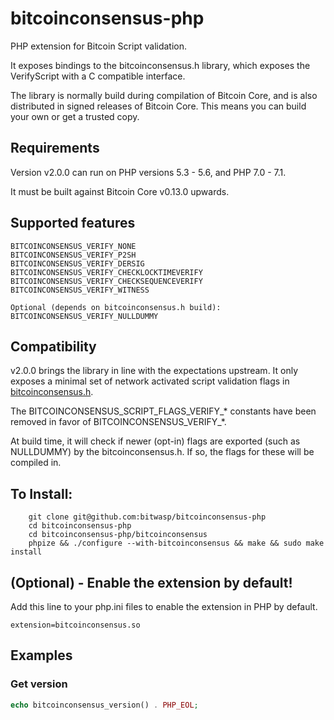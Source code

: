 # bitcoinconsensus-php

PHP extension for Bitcoin Script validation.

It exposes bindings to the bitcoinconsensus.h library, which exposes the VerifyScript
with a C compatible interface. 

The library is normally build during compilation of Bitcoin Core, and is also distributed
in signed releases of Bitcoin Core. This means you can build your own or
get a trusted copy. 

## Requirements

Version v2.0.0 can run on PHP versions 5.3 - 5.6, and PHP 7.0 - 7.1.

It must be built against Bitcoin Core v0.13.0 upwards. 

## Supported features

    BITCOINCONSENSUS_VERIFY_NONE 
    BITCOINCONSENSUS_VERIFY_P2SH
    BITCOINCONSENSUS_VERIFY_DERSIG
    BITCOINCONSENSUS_VERIFY_CHECKLOCKTIMEVERIFY
    BITCOINCONSENSUS_VERIFY_CHECKSEQUENCEVERIFY
    BITCOINCONSENSUS_VERIFY_WITNESS
    
    Optional (depends on bitcoinconsensus.h build):
    BITCOINCONSENSUS_VERIFY_NULLDUMMY

## Compatibility

v2.0.0 brings the library in line with the expectations upstream. It only
exposes a minimal set of network activated script validation flags in 
[bitcoinconsensus.h](https://github.com/bitcoin/bitcoin/blob/master/src/script/bitcoinconsensus.h).

The BITCOINCONSENSUS_SCRIPT_FLAGS_VERIFY_* constants have been removed in 
favor of BITCOINCONSENSUS_VERIFY_*. 

At build time, it will check if newer (opt-in) flags are exported (such as 
NULLDUMMY) by the bitcoinconsensus.h. If so, the flags for these will be compiled
in. 

## To Install:
```
    git clone git@github.com:bitwasp/bitcoinconsensus-php
    cd bitcoinconsensus-php
    cd bitcoinconsensus-php/bitcoinconsensus
    phpize && ./configure --with-bitcoinconsensus && make && sudo make install
```

## (Optional) - Enable the extension by default!
Add this line to your php.ini files to enable the extension in PHP by default.
```
extension=bitcoinconsensus.so
```

## Examples

### Get version
```php
echo bitcoinconsensus_version() . PHP_EOL;
```
